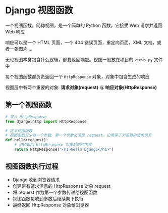 # Django 视图函数

一个视图函数，简称视图，是一个简单的 Python 函数，它接受 Web 请求并返回 Web 响应

响应可以是一个 HTML 页面，一个 404 错误页面，重定向页面，XML 文档，或者一张图片 ...

无论视图本身包含什么逻辑，都要返回响应。视图一般放在项目的 `views.py` 文件中

每个视图函数都负责返回一个 `HttpResponse` 对象，对象中包含生成的响应

视图层中有两个重要的对象: **请求对象(request)** 与 **响应对象(HttpResponse)**

## 第一个视图函数

```python
# 导入 HttpResponse
from django.http import HttpResponse

# 定义视图函数
# 视图函数至少有一个参数，第一个参数必须是 request，它携带了浏览器的请求信息
def hello(request):
    # 必须返回 HttpResponse 对象的响应内容
    return HttpResponse("<h1>hello Django</h1>")
```

## 视图函数执行过程

- Django 收到浏览器请求
- 创建带有请求信息的 HttpResponse 对象 request
- 将 request 作为第一个参数传递给视图函数
- 视图函数接收到参数后继续向下执行
- 最终返回 HttpResponse 对象给浏览器